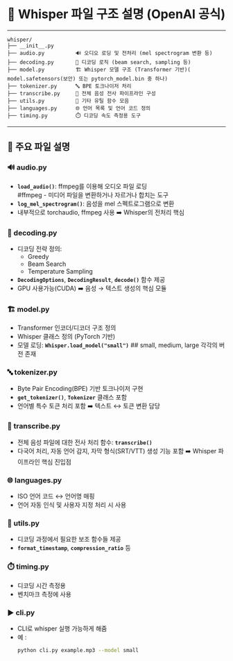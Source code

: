 # 📁 Whisper 파일 구조 설명 (OpenAI 공식)

---
```pgsql
whisper/
├── __init__.py
├── audio.py          🔊 오디오 로딩 및 전처리 (mel spectrogram 변환 등)
├── decoding.py       🧠 디코딩 로직 (beam search, sampling 등)
├── model.py          🏗️ Whisper 모델 구조 (Transformer 기반)( model.safetensors(보안) 또는 pytorch_model.bin 중 하나)
├── tokenizer.py      🔤 BPE 토크나이저 처리
├── transcribe.py     📝 전체 음성 전사 파이프라인 구성
├── utils.py          🔧 기타 유틸 함수 모음
├── languages.py      🌐 언어 목록 및 언어 코드 정의
├── timing.py         ⏱️ 디코딩 속도 측정용 도구
```
---
## 🧩 주요 파일 설명

### 🔊 audio.py
- **`load_audio()`**: ffmpeg를 이용해 오디오 파일 로딩 <br>
#ffmpeg - 미디어 파일을 변환하거나 자르거나 합치는 도구
- **`log_mel_spectrogram()`**: 음성을 mel 스펙트로그램으로 변환
- 내부적으로 torchaudio, ffmpeg 사용
➡️ Whisper의 전처리 핵심

### 🧠 decoding.py
- 디코딩 전략 정의:
  - Greedy
  - Beam Search
  - Temperature Sampling
- **`DecodingOptions`**, **`DecodingResult`**, **`decode()`** 함수 제공
- GPU 사용가능(CUDA)
➡️ 음성 → 텍스트 생성의 핵심 모듈 

### 🏗️ model.py
- Transformer 인코더/디코더 구조 정의
- Whisper 클래스 정의 (PyTorch 기반)
- 모델 로딩: **`Whisper.load_model("small")`** ## small, medium, large 각각의 버전 존재

### 🔤 tokenizer.py
- Byte Pair Encoding(BPE) 기반 토크나이저 구현
- **`get_tokenizer()`**, **`Tokenizer`** 클래스 포함
- 언어별 특수 토큰 처리 포함
➡️ 텍스트 ↔ 토큰 변환 담당

### 📝 transcribe.py
- 전체 음성 파일에 대한 전사 처리 함수: **`transcribe()`**
- 다국어 처리, 자동 언어 감지, 자막 형식(SRT/VTT) 생성 기능 포함
➡️ Whisper 파이프라인 핵심 진입점

### 🌐 languages.py
- ISO 언어 코드 ↔ 언어명 매핑
- 언어 자동 인식 및 사용자 지정 처리 시 사용

### 🔧 utils.py
- 디코딩 과정에서 필요한 보조 함수들 제공
- **`format_timestamp`**, **`compression_ratio`** 등

### ⏱️ timing.py
- 디코딩 시간 측정용
- 벤치마크 측정에 사용

### ▶️ cli.py
- CLI로 whisper 실행 가능하게 해줌
- 예 :
  ```bash
  python cli.py example.mp3 --model small
  ```



